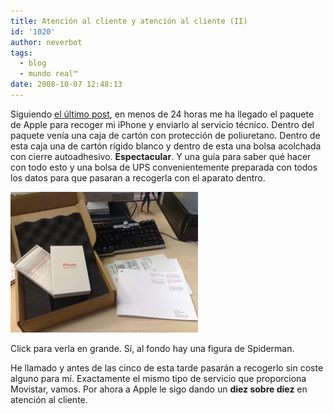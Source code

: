 ```yaml
---
title: Atención al cliente y atención al cliente (II)
id: '1020'
author: neverbot
tags:
  - blog
  - mundo real™
date: 2008-10-07 12:48:13
---
```


Siguiendo [el último post](/atencion-al-cliente-y-atencion-al-cliente/), en menos de 24 horas me ha llegado el paquete de Apple para recoger mi iPhone y enviarlo al servicio técnico. Dentro del paquete venía una caja de cartón con protección de poliuretano. Dentro de esta caja una de cartón rígido blanco y dentro de esta una bolsa acolchada con cierre autoadhesivo. **Espectacular**. Y una guía para saber qué hacer con todo esto y una bolsa de UPS convenientemente preparada con todos los datos para que pasaran a recogerla con el aparato dentro. 

[![Apple Care Service](./atencion-al-cliente-y-atencion-al-cliente-ii/apple-care-service-300x225.jpg "Apple Care Service")](./atencion-al-cliente-y-atencion-al-cliente-ii/apple-care-service.jpg)

Click para verla en grande. Sí, al fondo hay una figura de Spiderman.

He llamado y antes de las cinco de esta tarde pasarán a recogerlo sin coste alguno para mí. Exactamente el mismo tipo de servicio que proporciona Movistar, vamos. Por ahora a Apple le sigo dando un **diez sobre diez** en atención al cliente.